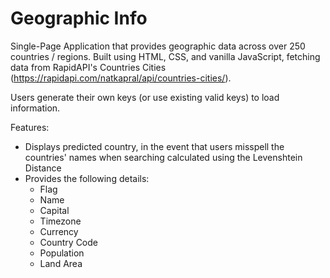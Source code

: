 # Geographic Info

Single-Page Application that provides geographic data across over 250 countries / regions.
Built using HTML, CSS, and vanilla JavaScript, fetching data from RapidAPI's Countries Cities (https://rapidapi.com/natkapral/api/countries-cities/).

Users generate their own keys (or use existing valid keys) to load information.

Features:
- Displays predicted country, in the event that users misspell the countries' names when searching calculated using the Levenshtein Distance
- Provides the following details:
  - Flag
  - Name
  - Capital
  - Timezone
  - Currency
  - Country Code
  - Population
  - Land Area
